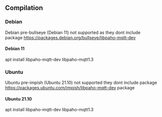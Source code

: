 ## Compilation

### Debian

Debian pre-bullseye (Debian 11) not supported as they dont include package https://packages.debian.org/bullseye/libpaho-mqtt-dev

#### Debian 11

apt install libpaho-mqtt-dev libpaho-mqtt1.3

### Ubuntu

Ubuntu pre-impish (Ubuntu 21.10) not supported they dont include package https://packages.ubuntu.com/impish/libpaho-mqtt-dev package

#### Ubuntu 21.10

apt install libpaho-mqtt-dev libpaho-mqtt1.3
